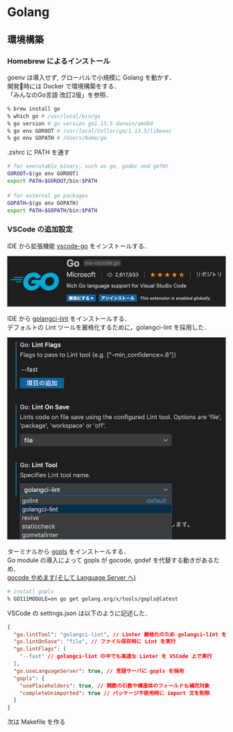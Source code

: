 # Golang

## 環境構築

### Homebrew によるインストール

goenv は導入せず, グローバルで小規模に Golang を動かす．  
開発時には Docker で環境構築をする．  
「みんなのGo言語 改訂2版」を参照．

```zsh
% brew install go
% which go # /usr/local/bin/go
% go version # go version go1.13.5 darwin/amd64
% go env GOROOT # /usr/local/Cellar/go/1.13.5/libexec
% go env GOPATH # /Users/Name/go
```

.zshrc に PATH を通す

```zsh
# for executable binary, such as go, godoc and gofmt
GOROOT=$(go env GOROOT)
export PATH=$GOROOT/bin:$PATH

# for external go packages
GOPATH=$(go env GOPATH)
export PATH=$GOPATH/bin:$PATH
```

### VSCode の追加設定

IDE から拡張機能 [vscode-go](https://github.com/microsoft/vscode-go) をインストールする．

![vcode-go](/images/vscode-go.png)

IDE から [golangci-lint](https://github.com/golangci/golangci) をインストールする．  
デフォルトの Lint ツールを厳格化するために，golangci-lint を採用した．

![golangci-lint](/images/golangci-lint.png)

ターミナルから [gopls](https://github.com/golang/tools/blob/master/gopls/doc/user.md) をインストールする．  
Go module の導入によって gopls が gocode, godef を代替する動きがあるため．  
[gocode やめます(そして Language Server へ)](https://mattn.kaoriya.net/software/lang/go/20181217000056.htm)

```zsh
# install gopls
% GO111MODULE=on go get golang.org/x/tools/gopls@latest
```

VSCode の settings.json は以下のように記述した．

```json
{
  "go.lintTool": "golangci-lint", // Linter 厳格化のため golangci-lint を採用
  "go.lintOnSave": "file", // ファイル保存時に Lint を実行
  "go.lintFlags": [
    "--fast" // golangci-lint の中でも高速な Linter を VSCode 上で実行
  ],
  "go.useLanguageServer": true, // 言語サーバに gopls を採用
  "gopls": {
    "usePlaceholders": true, // 関数の引数や構造体のフィールドも補完対象
    "completeUnimported": true // パッケージ不使用時に import 文を削除
  }
}
```

次は Makefile を作る
